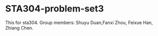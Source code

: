 # STA304-problem-set3
This for sta304.
Group members: Shuyu Duan,Fanxi Zhou, Feixue Han, Zhiang Chen.
